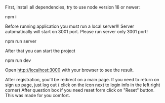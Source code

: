 First, install all dependencies, try to use node version 18 or newer:

npm i

Before running application you must run a local server!!!
Server automatically will start on 3001 port. Please run server only 3001 port!

npm run server 

After that you can start the project

npm run dev

Open [http://localhost:3000](http://localhost:3000) with your browser to see the result.

After registration, you'll be redirect on a main page. If you need to return on sign up page, just log out ( click on the icon next to login info in the left right corner)
After question box if you need reset form click on "Reset" button. This was made for you comfort. 